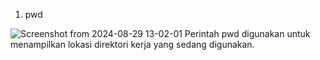 1. pwd
   
![Screenshot from 2024-08-29 13-02-01](https://github.com/user-attachments/assets/f3f426a9-796d-460d-a134-d1ad6247a326)
 Perintah pwd digunakan untuk menampilkan lokasi direktori kerja yang sedang digunakan.
